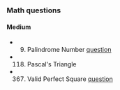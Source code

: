 ### Math questions
#### Medium 
  - 9. Palindrome Number [question](https://leetcode.com/problems/palindrome-number)
  - 118. Pascal's Triangle
  - 367. Valid Perfect Square [question](https://leetcode.com/problems/valid-perfect-square)